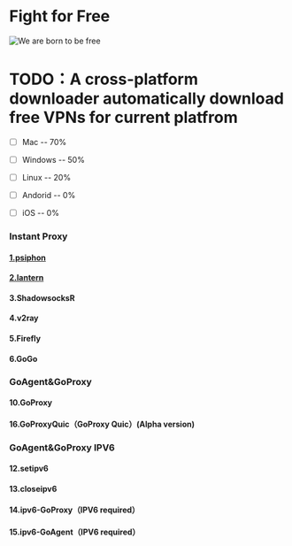 # Fight for Free
![We are born to be free](http://pureplaystation.com/wp-content/uploads/2016/10/A_O_T_-Wings-of-Freedom_20160926135537.jpg "optional title")

# TODO：A cross-platform downloader automatically download free VPNs for current platfrom

- [ ] Mac -- 70%
- [ ] Windows -- 50%
- [ ] Linux -- 20%
- [ ] Andorid -- 0%
- [ ] iOS -- 0%



### Instant Proxy

#### [1.psiphon](https://www.psiphon3.com/zh/open-source.html)
#### [2.lantern](https://github.com/getlantern/lantern)

#### 3.ShadowsocksR
#### 4.v2ray
#### 5.Firefly
#### 6.GoGo

### GoAgent&GoProxy
#### 10.GoProxy
#### 16.GoProxyQuic（GoProxy Quic）(Alpha version)


### GoAgent&GoProxy IPV6
#### 12.setipv6
#### 13.closeipv6
#### 14.ipv6-GoProxy（IPV6 required）
#### 15.ipv6-GoAgent（IPV6 required）




















